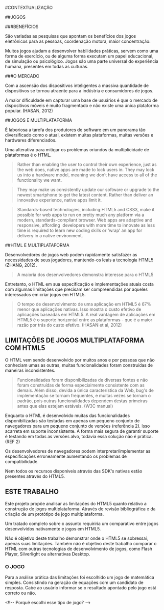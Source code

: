 #CONTEXTUALIZAÇÃO

##JOGOS

###BENEFÍCIOS

São variadas as pesquisas que apontam os benefícios dos jogos eletrônicos para as pessoas, coordenação motora, maior concentração.

Muitos jogos ajudam a desenvolver habilidades práticas, servem como uma forma de exercício, ou de alguma forma executam um papel educacional, de simulação ou psicológico. Jogos são uma parte universal do experiência humana, presentes em todas as culturas.

###O MERCADO
<!-- No início os jogos nativos dominavam. -->
<!-- estatísticas sobre os jogos -->
<!-- A muito a indústria de jogos superou a cinematográfica. -->

Com a ascensão dos dispositivos inteligentes a massiva quantidade de dispositivos se tornou atraente para a indústria e consumidores de jogos.

A maior dificuldade em capturar uma base de usuários é que o mercado de dispositivos móveis é muito fragmentado e não existe uma única plataforma popular. (HASAN, 2012)

##JOGOS E MULTIPLATAFORMA

É laboriosa a tarefa dos produtores de software em um panorama tão diversificado como o atual, existem muitas plataformas, muitas versões e hardwares diferenciados.

Uma alterativa para mitigar os problemas oriundos da multiplicidade de plataformas é o HTML.

> Rather than enabling the user to control their own experience, just as the web does, native apps are made to lock users in. They may lock us into a hardware model, meaning we don’t have access to all of the functionality we want.

> They may make us consistently update our software or upgrade to the newest smartphone to get the latest content. Rather than deliver an innovative experience, native apps limit it.

> Standards-based technologies, including HTML5 and CSS3, make it possible for web apps to run on pretty much any platform via a modern, standards-compliant browser. Web apps are adaptive and responsive, affording  developers with more time to innovate as less time is required to learn new coding skills or 'wrap' an app for delivery in a native environment.

##HTML E MULTIPLATAFORMA

Desenvolvedores de jogos web podem rapidamente satisfazer as necessidades de seus jogadores, mantendo-os leais a tecnologia HTML5 (ZHANG, 2012).

>A maioria dos desenvolvedores demonstra interesse para o HTML5 

Entretanto, o HTML em sua especificação e implementações atuais costa com algumas limitações que precisam ser compreendidas por aqueles interessados em criar jogos em HTML5.

> O tempo de desenvolvimento de uma aplicação em HTML5 é 67% menor que aplicações nativas. Isso mostra o custo efetivo de aplicações baseadas em HTML5. A real vantagem de aplicações em HTML5 é o suporte horizontal entre as plataformas - que é a maior razão por trás do custo efetivo. (HASAN et al, 2012)

##  LIMITAÇÕES DE JOGOS MULTIPLATAFORMA COM HTML5

O HTML vem sendo desenvolvido por muitos anos e por pessoas que não conheciam umas as outras, muitas funcionalidades foram construídas de maneiras inconsistentes.

> Funcionalidades foram disponibilizadas de diversas fontes e não foram construídas de forma especialmente consistente com as demais. Além disso, devida a única característica da Web, bug's de implementação se tornam frequentes, e muitas vezes se tornam o padrão, pois outras funcionalidades dependem destas primeiras antes que elas estejam estáveis.  (W3C manual)

Enquanto o HTML é desenvolvido muitas das funcionalidades disponibilizadas são testadas em apenas um pequeno conjunto de navegadores para um pequeno conjunto de versões (referência 2). Isso acarreta em suporte inconsistente.  A forma mais segura de garantir suporte é testando em todas as versões alvo, todavia essa solução não é prática. (REF 2)

Os desenvolvedores de navegadores podem interpretar/implementar as especificações erroneamente aumentando os problemas de compatibilidade.

Nem todos os recursos disponíveis através das SDK's nativas estão presentes através do HTML5.

##  ESTE TRABALHO

Este projeto propõe analisar as limitações do HTML5 quanto relativo a construção de jogos multiplataforma. Através de revisão bibliográfica e da criação de um protótipo de jogo multiplataforma.

Um tratado completo sobre o assunto requiriria um comparativo entre jogos desenvolvidos nativamente e jogos em HTML5.

Não é objetivo deste trabalho demonstrar onde o HTML5 se sobressai, apenas suas limitações.
Também não é objetivo deste trabalho comparar o HTML com outras tecnologias de desenvolvimento de jogos, como Flash Player, Silverlight ou alternativas Desktop.

###  O JOGO

Para a análise prática das limitações foi escolhido um jogo de matemática simples. Consistindo na geração de equações com um candidato de resposta. Cabe ao usuário informar se o resultado apontado pelo jogo está correto ou não.

<!!-- Porquê escolhi esse tipo de jogo? -->

